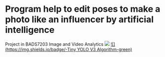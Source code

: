# Program help to edit poses to make a photo like an influencer by artificial intelligence
Project  in BADS7203 Image and Video Analytics
[![](https://img.shields.io/badge/-BlazePose-blue)](#) [![](https://img.shields.io/badge/-Tiny YOLO V3 Algorithm-green)](#)  
